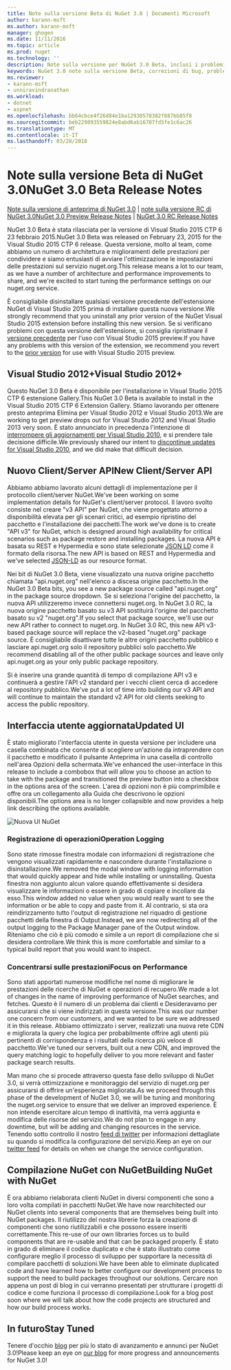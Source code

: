 ```yaml
---
title: Note sulla versione Beta di NuGet 3.0 | Documenti Microsoft
author: karann-msft
ms.author: karann-msft
manager: ghogen
ms.date: 11/11/2016
ms.topic: article
ms.prod: nuget
ms.technology: ''
description: Note sulla versione per NuGet 3.0 Beta, inclusi i problemi noti, correzioni di bug, le funzionalità aggiunte e dcr.
keywords: NuGet 3.0 note sulla versione Beta, correzioni di bug, problemi noti, aggiunta di funzionalità, eseguire
ms.reviewer:
- karann-msft
- unniravindranathan
ms.workload:
- dotnet
- aspnet
ms.openlocfilehash: bb64cbce4f26d84e1ba12930578382f887bb85f8
ms.sourcegitcommit: beb229893559824e8abd6ab16707fd5fe1c6ac26
ms.translationtype: MT
ms.contentlocale: it-IT
ms.lasthandoff: 03/28/2018
---
```

# <a name="nuget-30-beta-release-notes"></a><span data-ttu-id="67b20-104">Note sulla versione Beta di NuGet 3.0</span><span class="sxs-lookup"><span data-stu-id="67b20-104">NuGet 3.0 Beta Release Notes</span></span>

<span data-ttu-id="67b20-105">[Note sulla versione di anteprima di NuGet 3.0](../release-notes/nuget-3.0-preview.md) | [note sulla versione RC di NuGet 3.0](../release-notes/nuget-3.0-rc.md)</span><span class="sxs-lookup"><span data-stu-id="67b20-105">[NuGet 3.0 Preview Release Notes](../release-notes/nuget-3.0-preview.md) | [NuGet 3.0 RC Release Notes](../release-notes/nuget-3.0-rc.md)</span></span>

<span data-ttu-id="67b20-106">NuGet 3.0 Beta è stata rilasciata per la versione di Visual Studio 2015 CTP 6 23 febbraio 2015.</span><span class="sxs-lookup"><span data-stu-id="67b20-106">NuGet 3.0 Beta was released on February 23, 2015 for the Visual Studio 2015 CTP 6 release.</span></span> <span data-ttu-id="67b20-107">Questa versione, molto al team, come abbiamo un numero di architettura e miglioramenti delle prestazioni per condividere e siamo entusiasti di avviare l'ottimizzazione le impostazioni delle prestazioni sul servizio nuget.org.</span><span class="sxs-lookup"><span data-stu-id="67b20-107">This release means a lot to our team, as we have a number of architecture and performance improvements to share, and we're excited to start tuning the performance settings on our nuget.org service.</span></span>

<span data-ttu-id="67b20-108">È consigliabile disinstallare qualsiasi versione precedente dell'estensione NuGet di Visual Studio 2015 prima di installare questa nuova versione.</span><span class="sxs-lookup"><span data-stu-id="67b20-108">We strongly recommend that you uninstall any prior version of the NuGet Visual Studio 2015 extension before installing this new version.</span></span>  <span data-ttu-id="67b20-109">Se si verificano problemi con questa versione dell'estensione, si consiglia ripristinare il [versione precedente](http://nuget.codeplex.com/downloads/get/909582) per l'uso con Visual Studio 2015 preview.</span><span class="sxs-lookup"><span data-stu-id="67b20-109">If you have any problems with this version of the extension, we recommend you revert to the [prior version](http://nuget.codeplex.com/downloads/get/909582) for use with Visual Studio 2015 preview.</span></span>

## <a name="visual-studio-2012"></a><span data-ttu-id="67b20-110">Visual Studio 2012+</span><span class="sxs-lookup"><span data-stu-id="67b20-110">Visual Studio 2012+</span></span>

<span data-ttu-id="67b20-111">Questo NuGet 3.0 Beta è disponibile per l'installazione in Visual Studio 2015 CTP 6 estensione Gallery.</span><span class="sxs-lookup"><span data-stu-id="67b20-111">This NuGet 3.0 Beta is available to install in the Visual Studio 2015 CTP 6 Extension Gallery.</span></span> <span data-ttu-id="67b20-112">Stiamo lavorando per ottenere presto anteprima Elimina per Visual Studio 2012 e Visual Studio 2013.</span><span class="sxs-lookup"><span data-stu-id="67b20-112">We are working to get preview drops out for Visual Studio 2012 and Visual Studio 2013 very soon.</span></span> <span data-ttu-id="67b20-113">È stato annunciato in precedenza l'intenzione di [interrompere gli aggiornamenti per Visual Studio 2010](http://blog.nuget.org/20141002/visual-studio-2010.html), e si prendere tale decisione difficile.</span><span class="sxs-lookup"><span data-stu-id="67b20-113">We previously shared our intent to [discontinue updates for Visual Studio 2010](http://blog.nuget.org/20141002/visual-studio-2010.html), and we did make that difficult decision.</span></span>

## <a name="new-clientserver-api"></a><span data-ttu-id="67b20-114">Nuovo Client/Server API</span><span class="sxs-lookup"><span data-stu-id="67b20-114">New Client/Server API</span></span>

<span data-ttu-id="67b20-115">Abbiamo abbiamo lavorato alcuni dettagli di implementazione per il protocollo client/server NuGet.</span><span class="sxs-lookup"><span data-stu-id="67b20-115">We've been working on some implementation details for NuGet's client/server protocol.</span></span> <span data-ttu-id="67b20-116">Il lavoro svolto consiste nel creare "v3 API" per NuGet, che viene progettato attorno a disponibilità elevata per gli scenari critici, ad esempio ripristino del pacchetto e l'installazione dei pacchetti.</span><span class="sxs-lookup"><span data-stu-id="67b20-116">The work we've done is to create "API v3" for NuGet, which is designed around high availability for critical scenarios such as package restore and installing packages.</span></span> <span data-ttu-id="67b20-117">La nuova API è basata su REST e Hypermedia e sono state selezionate [JSON LD](http://json-ld.org) come il formato della risorsa.</span><span class="sxs-lookup"><span data-stu-id="67b20-117">The new API is based on REST and Hypermedia and we've selected [JSON-LD](http://json-ld.org) as our resource format.</span></span>

<span data-ttu-id="67b20-118">Nei bit di NuGet 3.0 Beta, viene visualizzato una nuova origine pacchetto chiamata "api.nuget.org" nell'elenco a discesa origine pacchetto.</span><span class="sxs-lookup"><span data-stu-id="67b20-118">In the NuGet 3.0 Beta bits, you see a new package source called "api.nuget.org" in the package source dropdown.</span></span>   <span data-ttu-id="67b20-119">Se si seleziona l'origine del pacchetto, la nuova API utilizzeremo invece connettersi nuget.org. In NuGet 3.0 RC, la nuova origine pacchetto basato su v3 API sostituirà l'origine del pacchetto basato su v2 "nuget.org".</span><span class="sxs-lookup"><span data-stu-id="67b20-119">If you select that package source, we'll use our new API rather to connect to nuget.org. In NuGet 3.0 RC, this new API v3-based package source will replace the v2-based "nuget.org" package source.</span></span>  <span data-ttu-id="67b20-120">È consigliabile disattivare tutte le altre origini pacchetto pubblico e lasciare api.nuget.org solo il repository pubblici solo pacchetto.</span><span class="sxs-lookup"><span data-stu-id="67b20-120">We recommend disabling all of the other public package sources and leave only api.nuget.org as your only public package repository.</span></span>

<span data-ttu-id="67b20-121">Si è inserire una grande quantità di tempo di compilazione API v3 e continuerà a gestire l'API v2 standard per i vecchi client cerca di accedere al repository pubblico.</span><span class="sxs-lookup"><span data-stu-id="67b20-121">We've put a lot of time into building our v3 API and will continue to maintain the standard v2 API for old clients seeking to access the public repository.</span></span>

## <a name="updated-ui"></a><span data-ttu-id="67b20-122">Interfaccia utente aggiornata</span><span class="sxs-lookup"><span data-stu-id="67b20-122">Updated UI</span></span>

<span data-ttu-id="67b20-123">È stato migliorato l'interfaccia utente in questa versione per includere una casella combinata che consente di scegliere un'azione da intraprendere con il pacchetto e modificato il pulsante Anteprima in una casella di controllo nell'area Opzioni della schermata.</span><span class="sxs-lookup"><span data-stu-id="67b20-123">We've enhanced the user-interface in this release to include a combobox that will allow you to choose an action to take with the package and transitioned the preview button into a checkbox in the options area of the screen.</span></span>  <span data-ttu-id="67b20-124">L'area di opzioni non è più comprimibile e offre ora un collegamento alla Guida che descrivono le opzioni disponibili.</span><span class="sxs-lookup"><span data-stu-id="67b20-124">The options area is no longer collapsible and now provides a help link describing the options available.</span></span>

![Nuova UI NuGet](./media/NuGet-3.0-Beta/updated-ui.png)


### <a name="operation-logging"></a><span data-ttu-id="67b20-126">Registrazione di operazioni</span><span class="sxs-lookup"><span data-stu-id="67b20-126">Operation Logging</span></span>

<span data-ttu-id="67b20-127">Sono state rimosse finestra modale con informazioni di registrazione che vengono visualizzati rapidamente e nascondere durante l'installazione o disinstallazione.</span><span class="sxs-lookup"><span data-stu-id="67b20-127">We removed the modal window with logging information that would quickly appear and hide while installing or uninstalling.</span></span>  <span data-ttu-id="67b20-128">Questa finestra non aggiunto alcun valore quando effettivamente si desidera visualizzare le informazioni o essere in grado di copiare e incollare da esso.</span><span class="sxs-lookup"><span data-stu-id="67b20-128">This window added no value when you would really want to see the information or be able to copy and paste from it.</span></span>  <span data-ttu-id="67b20-129">Al contrario, si sta ora reindirizzamento tutto l'output di registrazione nel riquadro di gestione pacchetti della finestra di Output.</span><span class="sxs-lookup"><span data-stu-id="67b20-129">Instead, we are now redirecting all of the output logging to the Package Manager pane of the Output window.</span></span>  <span data-ttu-id="67b20-130">Riteniamo che ciò è più comodo e simile a un report di compilazione che si desidera controllare.</span><span class="sxs-lookup"><span data-stu-id="67b20-130">We think this is more comfortable and similar to a typical build report that you would want to inspect.</span></span>


### <a name="focus-on-performance"></a><span data-ttu-id="67b20-131">Concentrarsi sulle prestazioni</span><span class="sxs-lookup"><span data-stu-id="67b20-131">Focus on Performance</span></span>

<span data-ttu-id="67b20-132">Sono stati apportati numerose modifiche nel nome di migliorare le prestazioni delle ricerche di NuGet e operazioni di recupero.</span><span class="sxs-lookup"><span data-stu-id="67b20-132">We made a lot of changes in the name of improving performance of NuGet searches, and fetches.</span></span>  <span data-ttu-id="67b20-133">Questo è il numero di un problema dai clienti e Desideravamo per assicurarsi che si viene indirizzati in questa versione.</span><span class="sxs-lookup"><span data-stu-id="67b20-133">This was our number one concern from our customers, and we wanted to be sure we addressed it in this release.</span></span>  <span data-ttu-id="67b20-134">Abbiamo ottimizzato i server, realizzati una nuova rete CDN e migliorata la query che logica per probabilmente offrire agli utenti più pertinenti di corrispondenza e i risultati della ricerca più veloce di pacchetto.</span><span class="sxs-lookup"><span data-stu-id="67b20-134">We've tuned our servers, built out a new CDN, and improved the query matching logic to hopefully deliver to you more relevant and faster package search results.</span></span>

<span data-ttu-id="67b20-135">Man mano che si procede attraverso questa fase dello sviluppo di NuGet 3.0, si verrà ottimizzazione e monitoraggio del servizio di nuget.org per assicurarsi di offrire un'esperienza migliorata.</span><span class="sxs-lookup"><span data-stu-id="67b20-135">As we proceed through this phase of the development of NuGet 3.0, we will be tuning and monitoring the nuget.org service to ensure that we deliver an improved experience.</span></span>  <span data-ttu-id="67b20-136">È non intende esercitare alcun tempo di inattività, ma verrà aggiunta e modifica delle risorse del servizio.</span><span class="sxs-lookup"><span data-stu-id="67b20-136">We do not plan to engage in any downtime, but will be adding and changing resources in the service.</span></span>  <span data-ttu-id="67b20-137">Tenendo sotto controllo il nostro [feed di twitter](http://twitter.com/nuget) per informazioni dettagliate su quando si modifica la configurazione del servizio.</span><span class="sxs-lookup"><span data-stu-id="67b20-137">Keep an eye on our [twitter feed](http://twitter.com/nuget) for details on when we change the service configuration.</span></span>

## <a name="building-nuget-with-nuget"></a><span data-ttu-id="67b20-138">Compilazione NuGet con NuGet</span><span class="sxs-lookup"><span data-stu-id="67b20-138">Building NuGet with NuGet</span></span>

<span data-ttu-id="67b20-139">È ora abbiamo rielaborata clienti NuGet in diversi componenti che sono a loro volta compilati in pacchetti NuGet.</span><span class="sxs-lookup"><span data-stu-id="67b20-139">We have now rearchitected our NuGet clients into several components that are themselves being built into NuGet packages.</span></span> <span data-ttu-id="67b20-140">Il riutilizzo del nostra librerie forza la creazione di componenti che sono riutilizzabili e che possono essere inseriti correttamente.</span><span class="sxs-lookup"><span data-stu-id="67b20-140">This re-use of our own libraries forces us to build components that are re-usable and that can be packaged properly.</span></span>  <span data-ttu-id="67b20-141">È stato in grado di eliminare il codice duplicato e che è stato illustrato come configurare meglio il processo di sviluppo per supportare la necessità di compilare pacchetti di soluzioni.</span><span class="sxs-lookup"><span data-stu-id="67b20-141">We have been able to eliminate duplicated code and have learned how to better configure our development process to support the need to build packages throughout our solutions.</span></span>  <span data-ttu-id="67b20-142">Cercare non appena un post di blog in cui verranno presentati per strutturare i progetti di codice e come funziona il processo di compilazione.</span><span class="sxs-lookup"><span data-stu-id="67b20-142">Look for a blog post soon where we will talk about how the code projects are structured and how our build process works.</span></span>

## <a name="stay-tuned"></a><span data-ttu-id="67b20-143">In futuro</span><span class="sxs-lookup"><span data-stu-id="67b20-143">Stay Tuned</span></span>

<span data-ttu-id="67b20-144">Tenere d'occhio [blog](http://blog.nuget.org) per più lo stato di avanzamento e annunci per NuGet 3.0!</span><span class="sxs-lookup"><span data-stu-id="67b20-144">Please keep an eye on [our blog](http://blog.nuget.org) for more progress and announcements for NuGet 3.0!</span></span>
